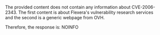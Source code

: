 The provided content does not contain any information about CVE-2006-2343. The first content is about Flexera's vulnerability research services and the second is a generic webpage from OVH.

Therefore, the response is:
NOINFO